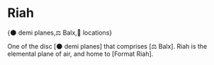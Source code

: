 # Riah

{🌑 demi planes,⚖️ Balx,📍 locations}

One of the disc [🌑 demi planes] that comprises [⚖️ Balx]. Riah is the elemental plane of air, and home to [Format Riah].
